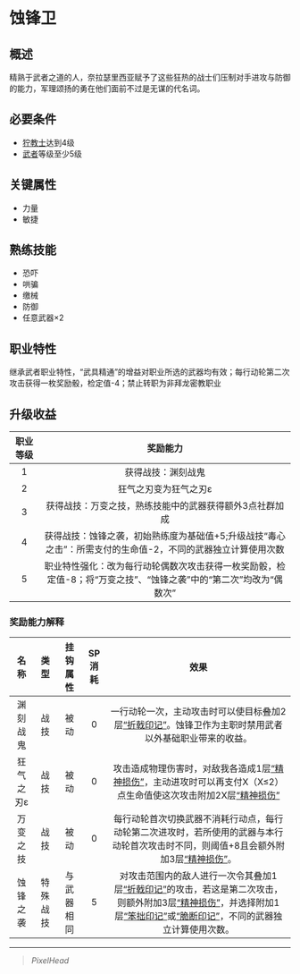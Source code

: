 # 蚀锋卫

## 概述

精熟于武者之道的人，奈拉瑟里西亚赋予了这些狂热的战士们压制对手进攻与防御的能力，军理颂扬的勇在他们面前不过是无谋的代名词。

## 必要条件

* <a href="../grimnarchclergy" target="_blank">狞教士</a>达到4级
* <a href="../../../basicJob/Warrior" target="_blank">武者</a>等级至少5级

## 关键属性

* 力量
* 敏捷

## 熟练技能

* 恐吓
* 哄骗
* 缴械
* 防御
* 任意武器×2

## 职业特性

继承武者职业特性，“武具精通”的增益对职业所选的武器均有效；每行动轮第二次攻击获得一枚奖励骰，检定值-4；禁止转职为非拜龙密教职业

## 升级收益

职业等级|奖励能力
:--:|:--:
1|获得战技：渊刻战鬼
2|狂气之刃变为狂气之刃ε
3|获得战技：万变之技，熟练技能中的武器获得额外3点社群加成
4|获得战技：蚀锋之袭，初始熟练度为基础值+5;升级战技“毒心之击”：所需支付的生命值-2，不同的武器独立计算使用次数
5|职业特性强化：改为每行动轮偶数次攻击获得一枚奖励骰，检定值-8；将“万变之技”、“蚀锋之袭”中的“第二次”均改为“偶数次”

### 奖励能力解释

名称|类型|挂钩属性|SP消耗|效果
:--:|:--:|:--:|:--:|:--:
渊刻战鬼|战技|被动|0|一行动轮一次，主动攻击时可以使目标叠加2层<a href="../../../../status/mark/#折戟印记" target="_blank">“折戟印记”</a>。蚀锋卫作为主职时禁用武者以外基础职业带来的收益。
狂气之刃ε|战技|被动|0|攻击造成物理伤害时，对敌我各造成1层<a href="../../../../status/mark/#精神损伤" target="_blank">“精神损伤”</a>，主动进攻时可以再支付X（X≤2）点生命值使这次攻击附加2X层<a href="../../../../status/mark/#精神损伤" target="_blank">“精神损伤”</a>
万变之技|战技|被动|0|每行动轮首次切换武器不消耗行动点，每行动轮第二次进攻时，若所使用的武器与本行动轮首次攻击时不同，则阈值+8且会额外附加3层<a href="../../../../status/mark/#精神损伤" target="_blank">“精神损伤”</a>。
蚀锋之袭|特殊战技|与武器相同|5|对攻击范围内的敌人进行一次令其叠加1层<a href="../../../../status/mark/#折戟印记" target="_blank">“折戟印记”</a>的攻击，若这是第二次攻击，则额外附加3层<a href="../../../../status/mark/#精神损伤" target="_blank">“精神损伤”</a>，并选择附加1层<a href="../../status/mark/#笨拙印记" target="_blank">“笨拙印记”</a>或<a href="../../status/mark/#脆断印记" target="_blank">“脆断印记”</a>，不同的武器独立计算使用次数。

---

> *PixelHead*